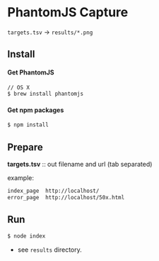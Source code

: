PhantomJS Capture
=================

`targets.tsv` -> `results/*.png`


## Install

#### Get PhantomJS
```bash
// OS X
$ brew install phantomjs
```

#### Get npm packages
```bash
$ npm install
```


## Prepare
__targets.tsv__ :: out filename and url (tab separated)

example:
```txt
index_page	http://localhost/
error_page	http://localhost/50x.html
```

## Run

```bash
$ node index
```

- see `results` directory.
